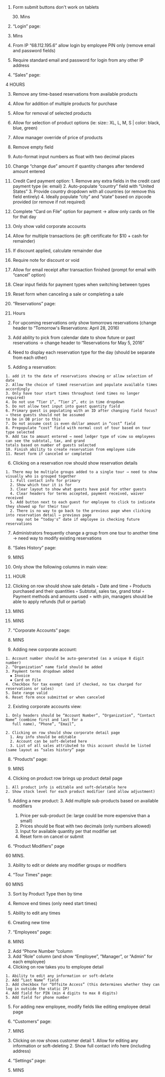 
1. Form submit buttons don't work on tablets

    30. Mins

2. “Login” page:

  30. Mins

  1. From IP “68.112.195.6” allow login by employee PIN only (remove email and password fields)

  2. Require standard email and password for login from any other IP address


  <!--

3. Change main nav:
  ◦ Sale
  ◦ Reservations
  ◦ Admin
    ▪ Sale History
    ▪ Corporate Accounts
    ▪ Products
    ▪ Product Groups
    ▪ Product Types
    ▪ Product Modifiers (new)
    ▪ Tour Times
    ▪ Employees
    ▪ Customers
    ▪ Settings -->

4. “Sales” page:

  4 HOURS

  <!-- 1. show new sale form immediately
  2. Remove sale history -->
  3. Remove any time-based reservations from available products
  4. Allow for addition of multiple products for purchase
  5. Allow for removal of selected products
  6. Allow for selection of product options (ie: size:: XL, L, M, S | color: black, blue, green)
  7. Allow manager override of price of products
  8. Remove empty field
  9. Auto-format input numbers as float with two decimal places
  10. Change “change due” amount if quantity changes after tendered amount entered
  11. Credit Card payment option:
    1. Remove any extra fields in the credit card payment type (ie: email)
    2. Auto-populate “country” field with “United States”
    3. Provide country dropdown with all countries (or remove this field entirely)
    4. Ideally populate “city” and “state” based on zipcode provided (or remove if not required)
  12. Complete “Card on File” option for payment → allow only cards on file for that day
  13. Only show valid corporate accounts
  14. Allow for multiple transactions (ie: gift certificate for $10 + cash for remainder)
  15. If discount applied, calculate remainder due
  16. Require note for discount or void
  17. Allow for email receipt after transaction finished (prompt for email with “cancel” option)
  18. Clear input fields for payment types when switching between types
  19. Reset form when canceling a sale or completing a sale

5. “Reservations” page:

  4. Hours

  <!-- 1. Remove date column (instead have it say “Today's Reservations: April 27, 2016) -->

  2. For upcoming reservations only show tomorrows reservations (change header to “Tomorrow's Reservations:
  April 28, 2016)

  3. Add ability to pick from calendar date to show future or past reservations → change header to “Reservations
  for May 5, 2016”

  4. Need to display each reservation type for the day (should be separate from each other)

  5. Adding a reservation:

    1. add it to the date of reservations showing or allow selection of date
    2. Allow the choice of timed reservation and populate available times accordingly
    3. Only have tour start times throughout (end times no longer required)
    4. Do not use “Tier 1”, “Tier 2”, etc in time dropdown
    5. Do not allow text input into guest quantity field
    6. Primary guest is populating with an ID after changing field focus? → these guests should not be assumed
    to be in DB prior to this
    7. Do not assume cost is even dollar amount in “cost” field
    8. Prepopulate “cost” field with normal cost of tour based on tour type selected
    9. Add tax to amount entered → need ledger type of view so employees can see the subtotal, tax, and grand
    totals based on number of guests selected
    10. Finish ability to create reservation from employee side
    11. Reset form if canceled or completed

  6. Clicking on a reservation row should show reservation details

    1. There may be multiple groups added to a single tour → need to show visually who is grouped together
      1. Full contact info for primary
      2. Show which tour it is for
      3. Clear layout to show what guests have paid for other guests
      4. Clear headers for terms accepted, payment received, waiver received
      5. Add button next to each guest for employee to click to indicate they showed up for their tour
      2. There is no way to go back to the previous page when clicking into reservation detail → previous page
         may not be “today's” date if employee is checking future reservations

  7. Administrators frequently change a group from one tour to another time → need way to modify existing
     reservations

6. “Sales History” page:

  15. MINS

  1. Only show the following columns in main view:
    <!-- ◦ Transaction ID
    ◦ Time
    ◦ Amount
    ◦ Employee -->

  1. HOUR

  2. Clicking on row should show sale details
    ◦ Date and time
    ◦ Products purchased and their quantities
    ◦ Subtotal, sales tax, grand total
    ◦ Payment methods and amounts used
    ◦ with pin, managers should be able to apply refunds (full or partial)

  15. MINS

  <!-- 3. Sales should not be allowed to be deleted ever -->

  15. MINS

  <!-- 4. Sales should not be allowed to be added from this page -->

7. “Corporate Accounts” page:

  120. MINS

  1. Adding new corporate account:

    1. Account number should be auto-generated (as a unique 8 digit number)
    2. “Organization” name field should be added
    3. Payment terms dropdown added
      ▪ Invoice
      ▪ Card on File
    4. Checkbox for tax exempt (and if checked, no tax charged for reservations or sales)
    5. Date range valid
    6. Reset form once submitted or when canceled

  2. Existing corporate accounts view:

    1. Only headers should be “Account Number”, “Organization”, “Contact Name” (combine first and last for a
       full name), “Phone”, “Email”,

    2. Clicking on row should show corporate detail page
      1. Any info should be editable
      2. Account can be soft-deleted here
      3. List of all sales attributed to this account should be listed (same layout as “sales history” page

8. “Products” page:

  60. MINS

  <!-- 1. Headers should be “Group”, “Type”, “Name” and sort in that order
  2. Description is not necessary
  3. Prices should be floats with two decimal places -->

  4. Clicking on product row brings up product detail page

    1. All product info is editable and soft-deletable here
    2. Show stock level for each product modifier (and allow adjustment)

  5. Adding a new product:
    <!-- 1. Select “Group” and “Type” first -->
    <!-- 2. Remove description, Stock, SKU and Price -->
    3. Add multiple sub-products based on available modifiers
      1. Price per sub-product (ie: large could be more expensive than a small)
      2. Prices should be float with two decimals (only numbers allowed)
      3. Input for available quantity per that modifier set
      4. Reset form on cancel or submit

9. “Product Modifiers” page

  60 MINS.

  <!-- 1. Ability to add modifier groups, such as “Size”, “Color”, etc -->
  <!-- 2. Ability to add modifiers to modifier groups, such as “Extra Large”, “Green”, etc -->
  3. Ability to edit or delete any modifier groups or modifiers

10. “Tour Times” page:

  60 MINS

  <!-- 1. Add “Product Type” header
  2. Show new tier names under “Tiers” → change this header to “Time Group” -->
  3. Sort by Product Type then by time
  4. Remove end times (only need start times)
  5. Ability to edit any times
  6. Creating new time
    <!-- 1. Add new field at top for dropdown to select product type
    2. Remove “End Time”
    3. Change “Time Tier” to “Time Group” -->

11. “Employees” page:

  60. MINS

  <!-- 1. Remove “action” column -->
  2. Add “Phone Number “column
  3. Add “Role” column (and show “Employee”, ”Manager”, or “Admin” for each employee)
  4. Clicking on row takes you to employee detail

    1. Ability to edit any information or soft-delete
    2. Add “Last Name” field
    3. Add checkbox for “Offsite Access” (this determines whether they can log in outside the static IP)
    4. Add field for PIN (min 4 digits to max 8 digits)
    5. Add field for phone number

  5. For adding new employee, modify fields like editing employee detail page

12. “Customers” page:

  60. MINS

  <!-- 1. Only headers should be “First Name”, “Last Name”, “Phone”, and “Email”
  2. Un-bold “First Name” -->
  3. Clicking on row shows customer detail
    1. Allow for editing any information or soft-deleting
    2. Show full contact info here (including address)

13. “Settings” page:

  30. MINS

  <!-- 1. Change “Base Tax Rate” to “City Tax Rate”
  2. Change “Sales Tax Rate” to “State Tax Rate”
  3. Add large text area to enter “Terms” text → to be used during reservation process
  4. Add large text area to enter “Waiver” text → to be used during reservation process -->
